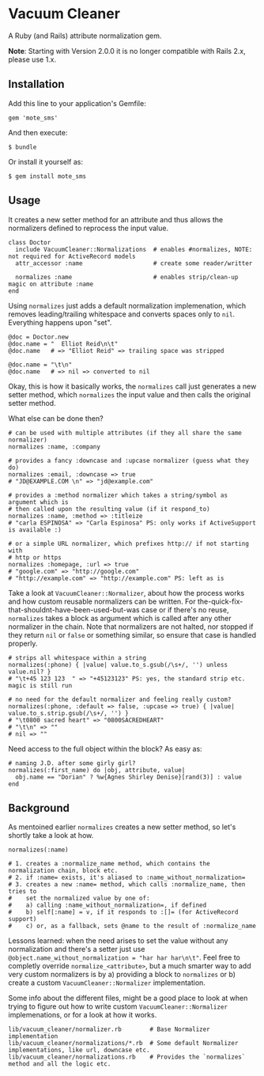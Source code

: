Vacuum Cleaner
==============

A Ruby (and Rails) attribute normalization gem.

**Note**: Starting with Version 2.0.0 it is no longer compatible with Rails 2.x, please use 1.x.

Installation
------------

Add this line to your application's Gemfile:

    gem 'mote_sms'

And then execute:

    $ bundle

Or install it yourself as:

    $ gem install mote_sms

Usage
-----

It creates a new setter method for an attribute and thus allows the normalizers defined to reprocess the input value.

    class Doctor
      include VacuumCleaner::Normalizations  # enables #normalizes, NOTE: not required for ActiveRecord models
      attr_accessor :name                    # create some reader/writter

      normalizes :name                       # enables strip/clean-up magic on attribute :name
    end

Using `normalizes` just adds a default normalization implemenation, which removes leading/trailing
whitespace and converts spaces only to `nil`. Everything happens upon "set".

    @doc = Doctor.new
    @doc.name = "  Elliot Reid\n\t"
    @doc.name   # => "Elliot Reid" => trailing space was stripped

    @doc.name = "\t\n"
    @doc.name   # => nil => converted to nil

Okay, this is how it basically works, the `normalizes` call just generates a new setter method,
which `normalizes` the input value and then calls the original setter method.

What else can be done then?

    # can be used with multiple attributes (if they all share the same normalizer)
    normalizes :name, :company

    # provides a fancy :downcase and :upcase normalizer (guess what they do)
    normalizes :email, :downcase => true
    # "JD@EXAMPLE.COM \n" => "jd@example.com"

    # provides a :method normalizer which takes a string/symbol as argument which is
    # then called upon the resulting value (if it respond_to)
    normalizes :name, :method => :titleize
    # "carla ESPINOSA" => "Carla Espinosa" PS: only works if ActiveSupport is available :)

    # or a simple URL normalizer, which prefixes http:// if not starting with
    # http or https
    normalizes :homepage, :url => true
    # "google.com" => "http://google.com"
    # "http://example.com" => "http://example.com" PS: left as is

Take a look at `VacuumCleaner::Normalizer`, about how the process works and how custom
reusable normalizers can be written. For the-quick-fix-that-shouldnt-have-been-used-but-was
case or if there's no reuse, `normalizes` takes a block as argument which is called
after any other normalizer in the chain. Note that normalizers are not halted, nor stopped
if they return `nil` or `false` or something similar, so ensure that case is handled properly.

    # strips all whitespace within a string
    normalizes(:phone) { |value| value.to_s.gsub(/\s+/, '') unless value.nil? }
    # "\t+45 123 123  " => "+45123123" PS: yes, the standard strip etc. magic is still run

    # no need for the default normalizer and feeling really custom?
    normalizes(:phone, :default => false, :upcase => true) { |value| value.to_s.strip.gsub(/\s+/, '') }
    # "\t0800 sacred heart" => "0800SACREDHEART"
    # "\t\n" => ""
    # nil => ""

Need access to the full object within the block? As easy as:

    # naming J.D. after some girly girl?
    normalizes(:first_name) do |obj, attribute, value|
      obj.name == "Dorian" ? %w{Agnes Shirley Denise}[rand(3)] : value
    end

Background
----------

As mentoined earlier `normalizes` creates a new setter method, so let's shortly take a look
at how.

    normalizes(:name)

    # 1. creates a :normalize_name method, which contains the normalization chain, block etc.
    # 2. if :name= exists, it's aliased to :name_without_normalization=
    # 3. creates a new :name= method, which calls :normalize_name, then tries to
    #    set the normalized value by one of:
    #    a) calling :name_without_normalization=, if defined
    #    b) self[:name] = v, if it responds to :[]= (for ActiveRecord support)
    #    c) or, as a fallback, sets @name to the result of :normalize_name

Lessons learned: when the need arises to set the value without any normalization and there's
a setter just use `@object.name_without_normalization = "har har har\n\t"`. Feel free to
completly override `normalize_<attribute>`, but a much smarter way to add very custom normalizers
is by a) providing a block to `normalizes` or b) create a custom `VacuumCleaner::Normalizer`
implementation.

Some info about the different files, might be a good place to look at when trying to figure
out how to write custom `VacuumCleaner::Normalizer` implemenations, or for a look at how
it works.

    lib/vacuum_cleaner/normalizer.rb        # Base Normalizer implementation
    lib/vacuum_cleaner/normalizations/*.rb  # Some default Normalizer implementations, like url, downcase etc.
    lib/vacuum_cleaner/normalizations.rb    # Provides the `normalizes` method and all the logic etc.

